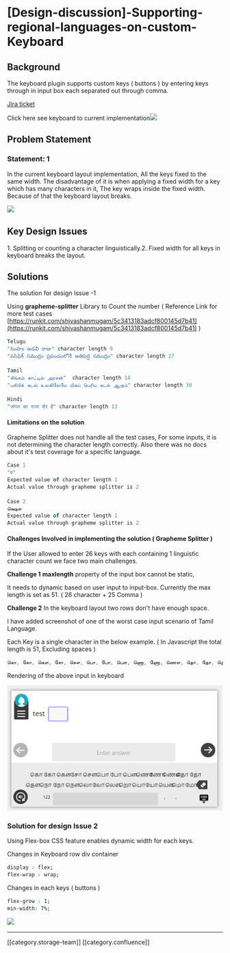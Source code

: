 # \[Design-discussion]-Supporting-regional-languages-on-custom-Keyboard

## Background

&#x20;  The keyboard plugin supports custom keys ( buttons  ) by entering keys through in input box each separated out through comma.

[Jira ticket](https://project-sunbird.atlassian.net/browse/SB-7813)

Click here see keyboard to current implementation![](<../../../../.gitbook/assets/examples (1).png>)

## Problem Statement

### Statement: 1

In the current keyboard layout implementation, All the keys fixed to the same width. The disadvantage of it is when applying a fixed width for a key which has many characters in it, The key wraps inside the fixed width. Because of that the keyboard layout breaks.

![](<../../../../.gitbook/assets/current\_implementation (1).png>)

## Key Design Issues

1\. Splitting or counting a character linguistically.2. Fixed width for all keys in keyboard breaks the layout.

## Solutions

The solution for design Issue -1&#x20;

Using **grapheme-splitter**  Library to Count the number ( Reference Link for more test cases [https://runkit.com/shivashanmugam/5c3413183adcf800145d7b41](https://runkit.com/shivashanmugam/5c3413183adcf800145d7b41) )

```js
Telugu
"సింహం అడవి రాజు" character length 9
"పసిఫిక్ సముద్రం ప్రపంచంలోనే అతిపెద్ద సముద్రం" character length 27

Tamil
"சிங்கம் காட்டில் அரசன்"  character length 14
"பசிபிக் கடல் உலகிலேயே மிகப் பெரிய கடல் ஆகும்" character length 30

Hindi
"जंगल का राजा शेर है" character length 13


```

#### Limitations on the solution

Grapheme Splitter does not handle all the test cases,  For some inputs, it is not determining the character length correctly. Also there was no docs about it's test coverage for a  specific language.

```js
Case 1 
"प्र"
Expected value of character length 1
Actual value through grapheme splitter is 2

Case 2
க்ஷௌ
Expected value of character length 1
Actual value through grapheme splitter is 2
```

#### Challenges Involved in implementing the solution ( Grapheme Splitter )

If the User allowed to enter 26 keys with each containing 1 linguistic character count we face two main challenges.

**Challenge 1** **maxlength**  property of the input box cannot be static,

It needs to dynamic based on user input to input-box. Currently the max length is set as 51. ( 26 character + 25 Comma )

**Challenge 2** In the keyboard layout two rows don't have enough space.

I have added screenshot of one of the worst case input scenario of Tamil Language.

Each Key is a single character in the below example. ( In Javascript the total length is 51, Excluding spaces )

```js
கொ, கோ, கௌ, சோ, சௌ, பொ, போ, பௌ, ணொ, ணோ, ணௌ, தொ, தோ, தௌ, நொ, நோ, நௌ, லொ, லோ, லௌ, றொ, யொ, யோ, யௌ, மொ, மோ
```

Rendering of the above input in keyboard

![](<../../../../.gitbook/assets/worst Case scenario Tamil (1).png>)

### Solution for design Issue 2

Using Flex-box CSS feature enables dynamic width for each keys.

Changes in Keyboard row div container

```css
display : flex;
flex-wrap : wrap;
```

Changes in each keys ( buttons )

```css
flex-grow : 1;
min-width: 7%;
```

![](<../../../../.gitbook/assets/solution\_for\_problem\_statement\_2 (1).png>)

***

\[\[category.storage-team]] \[\[category.confluence]]
